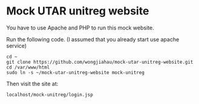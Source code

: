 # Mock UTAR unitreg website
You have to use Apache and PHP to run this mock website.

Run the following code. (I assumed that you already start use apache service)
```
cd ~
git clone https://github.com/wongjiahau/mock-utar-unitreg-website.git cd /var/www/html
sudo ln -s ~/mock-utar-unitreg-website mock-unitreg
```

Then visit the site at: 
```
localhost/mock-unitreg/login.jsp
```